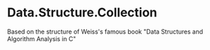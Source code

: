 # Data.Structure.Collection
Based on the structure of Weiss's famous book "Data Structures and Algorithm Analysis in C"
